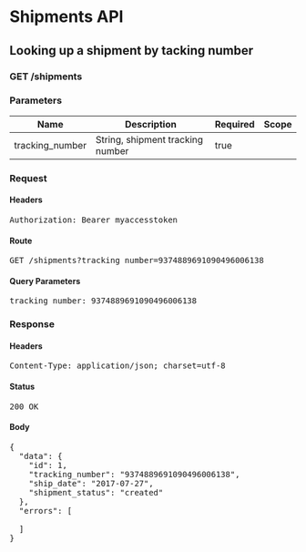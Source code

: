 # Shipments API

## Looking up a shipment by tacking number

### GET /shipments

### Parameters

| Name | Description | Required | Scope |
|------|-------------|----------|-------|
| tracking_number | String, shipment tracking number | true |  |

### Request

#### Headers

<pre>Authorization: Bearer myaccesstoken</pre>

#### Route

<pre>GET /shipments?tracking_number=9374889691090496006138</pre>

#### Query Parameters

<pre>tracking_number: 9374889691090496006138</pre>

### Response

#### Headers

<pre>Content-Type: application/json; charset=utf-8</pre>

#### Status

<pre>200 OK</pre>

#### Body

<pre>{
  "data": {
    "id": 1,
    "tracking_number": "9374889691090496006138",
    "ship_date": "2017-07-27",
    "shipment_status": "created"
  },
  "errors": [

  ]
}</pre>
